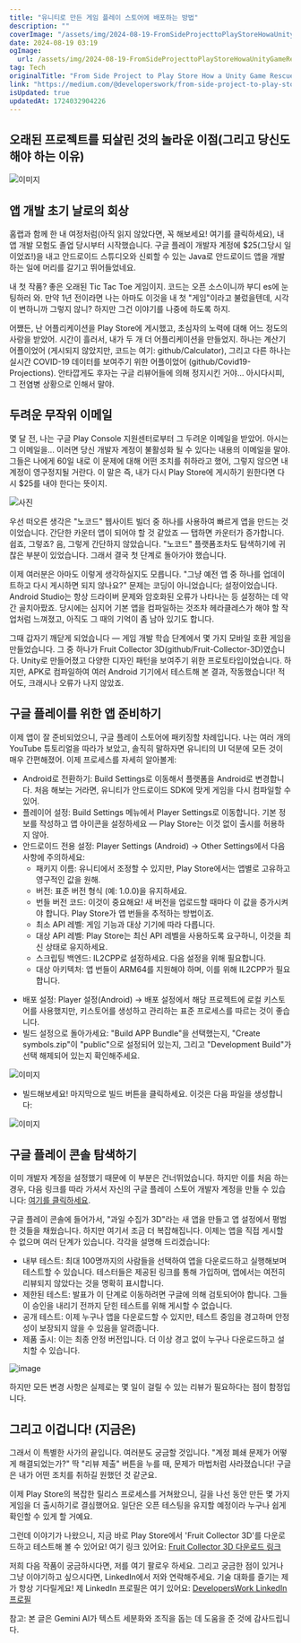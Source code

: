 ```yaml
---
title: "유니티로 만든 게임 플레이 스토어에 배포하는 방법"
description: ""
coverImage: "/assets/img/2024-08-19-FromSideProjecttoPlayStoreHowaUnityGameRescuedMyGooglePlayDream_0.png"
date: 2024-08-19 03:19
ogImage:
  url: /assets/img/2024-08-19-FromSideProjecttoPlayStoreHowaUnityGameRescuedMyGooglePlayDream_0.png
tag: Tech
originalTitle: "From Side Project to Play Store How a Unity Game Rescued My Google Play Dream"
link: "https://medium.com/@developerswork/from-side-project-to-play-store-how-a-unity-game-rescued-my-google-play-dream-71a3638180fa"
isUpdated: true
updatedAt: 1724032904226
---
```


## 오래된 프로젝트를 되살린 것의 놀라운 이점(그리고 당신도 해야 하는 이유)

![이미지](/assets/img/2024-08-19-FromSideProjecttoPlayStoreHowaUnityGameRescuedMyGooglePlayDream_0.png)

## 앱 개발 초기 날로의 회상

홈랩과 함께 한 내 여정처럼(아직 읽지 않았다면, 꼭 해보세요! 여기를 클릭하세요), 내 앱 개발 모험도 졸업 당시부터 시작했습니다. 구글 플레이 개발자 계정에 $25(그당시 일이었죠!)을 내고 안드로이드 스튜디오와 신뢰할 수 있는 Java로 안드로이드 앱을 개발하는 일에 머리를 갈기고 뛰어들었네요.

<!-- seedividend - 사각형 -->

<ins class="adsbygoogle"
     style="display:block"
     data-ad-client="ca-pub-4877378276818686"
     data-ad-slot="1898504329"
     data-ad-format="auto"
     data-full-width-responsive="true"></ins>

<script>
     (adsbygoogle = window.adsbygoogle || []).push({});
</script>

내 첫 작품? 좋은 오래된 Tic Tac Toe 게임이지. 코드는 오픈 소스이니까 부디 es에 눈팅하러 와. 만약 1년 전이라면 나는 아마도 이것을 내 첫 "게임"이라고 불렀을텐데, 시각이 변하니까 그렇지 않니? 하지만 그건 이야기를 나중에 하도록 하지.

어쨌든, 난 어플리케이션을 Play Store에 게시했고, 초심자의 노력에 대해 어느 정도의 사랑을 받았어. 시간이 흘러서, 내가 두 개 더 어플리케이션을 만들었지. 하나는 계산기 어플이었어 (게시되지 않았지만, 코드는 여기: github/Calculator), 그리고 다른 하나는 실시간 COVID-19 데이터를 보여주기 위한 어플이었어 (github/Covid19-Projections). 안타깝게도 후자는 구글 리뷰어들에 의해 정지시킨 거야... 아시다시피, 그 전염병 상황으로 인해서 말야.

## 두려운 무작위 이메일

몇 달 전, 나는 구글 Play Console 지원센터로부터 그 두려운 이메일을 받았어. 아시는 그 이메일을... 이러면 당신 개발자 계정이 불활성화 될 수 있다는 내용의 이메일을 말야. 그들은 나에게 60일 내로 이 문제에 대해 어떤 조치를 취하라고 했어, 그렇지 않으면 내 계정이 영구정지될 거란다. 이 말은 즉, 내가 다시 Play Store에 게시하기 원한다면 다시 $25를 내야 한다는 뜻이지.

<!-- seedividend - 사각형 -->

<ins class="adsbygoogle"
     style="display:block"
     data-ad-client="ca-pub-4877378276818686"
     data-ad-slot="1898504329"
     data-ad-format="auto"
     data-full-width-responsive="true"></ins>

<script>
     (adsbygoogle = window.adsbygoogle || []).push({});
</script>

![사진](/assets/img/2024-08-19-FromSideProjecttoPlayStoreHowaUnityGameRescuedMyGooglePlayDream_1.png)

우선 떠오른 생각은 "노코드" 웹사이트 빌더 중 하나를 사용하여 빠르게 앱을 만드는 것이었습니다. 간단한 카운터 앱이 되어야 할 것 같았죠 — 탭하면 카운터가 증가합니다. 쉽죠, 그렇죠? 음, 그렇게 간단하지 않았습니다. "노코드" 플랫폼조차도 탐색하기에 귀찮은 부분이 있었습니다. 그래서 결국 첫 단계로 돌아가야 했습니다.

이제 여러분은 아마도 이렇게 생각하실지도 모릅니다. "그냥 예전 앱 중 하나를 업데이트하고 다시 게시하면 되지 않나요?" 문제는 코딩이 아니었습니다; 설정이었습니다. Android Studio는 항상 드라이버 문제와 암호화된 오류가 나타나는 등 설정하는 데 약간 골치아팠죠. 당시에는 심지어 기본 앱을 컴파일하는 것조차 헤라클레스가 해야 할 작업처럼 느껴졌고, 아직도 그 때의 기억이 좀 남아 있기도 합니다.

그때 갑자기 깨닫게 되었습니다 — 게임 개발 학습 단계에서 몇 가지 모바일 호환 게임을 만들었습니다. 그 중 하나가 Fruit Collector 3D(github/Fruit-Collector-3D)였습니다. Unity로 만들어졌고 다양한 디자인 패턴을 보여주기 위한 프로토타입이었습니다. 하지만, APK로 컴파일하여 여러 Android 기기에서 테스트해 본 결과, 작동했습니다! 적어도, 크래시나 오류가 나지 않았죠.

<!-- seedividend - 사각형 -->

<ins class="adsbygoogle"
     style="display:block"
     data-ad-client="ca-pub-4877378276818686"
     data-ad-slot="1898504329"
     data-ad-format="auto"
     data-full-width-responsive="true"></ins>

<script>
     (adsbygoogle = window.adsbygoogle || []).push({});
</script>

## 구글 플레이를 위한 앱 준비하기

이제 앱이 잘 준비되었으니, 구글 플레이 스토어에 패키징할 차례입니다. 나는 여러 개의 YouTube 튜토리얼을 따라가 보았고, 솔직히 말하자면 유니티의 UI 덕분에 모든 것이 매우 간편해졌어. 이제 프로세스를 자세히 알아볼게:

- Android로 전환하기: Build Settings로 이동해서 플랫폼을 Android로 변경합니다. 처음 해보는 거라면, 유니티가 안드로이드 SDK에 맞게 게임을 다시 컴파일할 수 있어.
- 플레이어 설정: Build Settings 메뉴에서 Player Settings로 이동합니다. 기본 정보를 작성하고 앱 아이콘을 설정하세요 — Play Store는 이것 없이 출시를 허용하지 않아.
- 안드로이드 전용 설정: Player Settings (Android) → Other Settings에서 다음 사항에 주의하세요:
  - 패키지 이름: 유니티에서 조정할 수 있지만, Play Store에서는 앱별로 고유하고 영구적인 값을 원해.
  - 버전: 표준 버전 형식 (예: 1.0.0)을 유지하세요.
  - 번들 버전 코드: 이것이 중요해요! 새 버전을 업로드할 때마다 이 값을 증가시켜야 합니다. Play Store가 앱 번들을 추적하는 방법이죠.
  - 최소 API 레벨: 게임 기능과 대상 기기에 따라 다릅니다.
  - 대상 API 레벨: Play Store는 최신 API 레벨을 사용하도록 요구하니, 이것을 최신 상태로 유지하세요.
  - 스크립팅 백엔드: IL2CPP로 설정하세요. 다음 설정을 위해 필요합니다.
  - 대상 아키텍처: 앱 번들이 ARM64를 지원해야 하며, 이를 위해 IL2CPP가 필요합니다.

<!-- seedividend - 사각형 -->

<ins class="adsbygoogle"
     style="display:block"
     data-ad-client="ca-pub-4877378276818686"
     data-ad-slot="1898504329"
     data-ad-format="auto"
     data-full-width-responsive="true"></ins>

<script>
     (adsbygoogle = window.adsbygoogle || []).push({});
</script>

- 배포 설정: Player 설정(Android) → 배포 설정에서 해당 프로젝트에 로컬 키스토어를 사용했지만, 키스토어를 생성하고 관리하는 표준 프로세스를 따르는 것이 좋습니다.
- 빌드 설정으로 돌아가세요: "Build APP Bundle"을 선택했는지, "Create symbols.zip"이 "public"으로 설정되어 있는지, 그리고 "Development Build"가 선택 해제되어 있는지 확인해주세요.

![이미지](/assets/img/2024-08-19-FromSideProjecttoPlayStoreHowaUnityGameRescuedMyGooglePlayDream_3.png)

- 빌드해보세요! 마지막으로 빌드 버튼을 클릭하세요. 이것은 다음 파일을 생성합니다:

![이미지](/assets/img/2024-08-19-FromSideProjecttoPlayStoreHowaUnityGameRescuedMyGooglePlayDream_4.png)

<!-- seedividend - 사각형 -->

<ins class="adsbygoogle"
     style="display:block"
     data-ad-client="ca-pub-4877378276818686"
     data-ad-slot="1898504329"
     data-ad-format="auto"
     data-full-width-responsive="true"></ins>

<script>
     (adsbygoogle = window.adsbygoogle || []).push({});
</script>

## 구글 플레이 콘솔 탐색하기

이미 개발자 계정을 설정했기 때문에 이 부분은 건너뛰었습니다. 하지만 이를 처음 하는 경우, 다음 링크를 따라 가셔서 자신의 구글 플레이 스토어 개발자 계정을 만들 수 있습니다: [여기를 클릭하세요](https://support.google.com/googleplay/android-developer/answer/6112435?hl=en).

구글 플레이 콘솔에 들어가서, "과일 수집가 3D"라는 새 앱을 만들고 앱 설정에서 평범한 것들을 채웠습니다. 하지만 여기서 조금 더 복잡해집니다. 이제는 앱을 직접 게시할 수 없으며 여러 단계가 있습니다. 각각을 설명해 드리겠습니다:

- 내부 테스트: 최대 100명까지의 사람들을 선택하여 앱을 다운로드하고 실행해보며 테스트할 수 있습니다. 테스터들은 제공된 링크를 통해 가입하며, 앱에서는 여전히 리뷰되지 않았다는 것을 명확히 표시합니다.
- 제한된 테스트: 발표가 이 단계로 이동하려면 구글에 의해 검토되어야 합니다. 그들이 승인을 내리기 전까지 닫힌 테스트를 위해 게시할 수 없습니다.
- 공개 테스트: 이제 누구나 앱을 다운로드할 수 있지만, 테스트 중임을 경고하며 안정성이 보장되지 않을 수 있음을 알려줍니다.
- 제품 출시: 이는 최종 안정 버전입니다. 더 이상 경고 없이 누구나 다운로드하고 설치할 수 있습니다.

<!-- seedividend - 사각형 -->

<ins class="adsbygoogle"
     style="display:block"
     data-ad-client="ca-pub-4877378276818686"
     data-ad-slot="1898504329"
     data-ad-format="auto"
     data-full-width-responsive="true"></ins>

<script>
     (adsbygoogle = window.adsbygoogle || []).push({});
</script>

![image](/assets/img/2024-08-19-FromSideProjecttoPlayStoreHowaUnityGameRescuedMyGooglePlayDream_5.png)

하지만 모든 변경 사항은 실제로는 몇 일이 걸릴 수 있는 리뷰가 필요하다는 점이 함정입니다.

## 그리고 이겁니다! (지금은)

그래서 이 특별한 사가의 끝입니다. 여러분도 궁금할 것입니다. "계정 폐쇄 문제가 어떻게 해결되었는가?" 딱 "리뷰 제출" 버튼을 누를 때, 문제가 마법처럼 사라졌습니다! 구글은 내가 어떤 조치를 취하길 원했던 것 같군요.

<!-- seedividend - 사각형 -->

<ins class="adsbygoogle"
     style="display:block"
     data-ad-client="ca-pub-4877378276818686"
     data-ad-slot="1898504329"
     data-ad-format="auto"
     data-full-width-responsive="true"></ins>

<script>
     (adsbygoogle = window.adsbygoogle || []).push({});
</script>

이제 Play Store의 복잡한 릴리스 프로세스를 거쳐왔으니, 길을 나선 동안 만든 몇 가지 게임을 더 출시하기로 결심했어요. 일단은 오픈 테스팅을 유지할 예정이라 누구나 쉽게 확인할 수 있게 할 거예요.

그런데 이야기가 나왔으니, 지금 바로 Play Store에서 'Fruit Collector 3D'를 다운로드하고 테스트해 볼 수 있어요! 여기 링크 있어요: [Fruit Collector 3D 다운로드 링크](https://play.google.com/store/apps/details?id=work.thedevelopers.game.prototype.FruitCollector3D)

저희 다음 작품이 궁금하시다면, 저를 여기 팔로우 하세요. 그리고 궁금한 점이 있거나 그냥 이야기하고 싶으시다면, LinkedIn에서 저와 연락해주세요. 기술 대화를 즐기는 제가 항상 기다릴게요! 제 LinkedIn 프로필은 여기 있어요: [DevelopersWork LinkedIn 프로필](https://www.linkedin.com/in/developerswork/)

참고: 본 글은 Gemini AI가 텍스트 세분화와 조직을 돕는 데 도움을 준 것에 감사드립니다.
